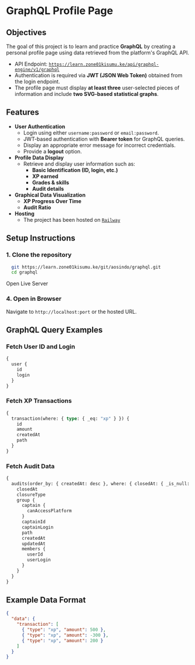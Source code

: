 # GraphQL Profile Page

## Objectives
The goal of this project is to learn and practice **GraphQL** by creating a personal profile page using data retrieved from the platform's GraphQL API.

- API Endpoint: [`https://learn.zone01kisumu.ke/api/graphql-engine/v1/graphql`](https://learn.zone01kisumu.ke/api/graphql-engine/v1/graphql)
- Authentication is required via **JWT (JSON Web Token)** obtained from the login endpoint.
- The profile page must display **at least three** user-selected pieces of information and include **two SVG-based statistical graphs**.

## Features
- **User Authentication**
  - Login using either `username:password` or `email:password`.
  - JWT-based authentication with **Bearer token** for GraphQL queries.
  - Display an appropriate error message for incorrect credentials.
  - Provide a **logout** option.
- **Profile Data Display**
  - Retrieve and display user information such as:
    - **Basic Identification (ID, login, etc.)**
    - **XP earned**
    - **Grades & skills**
    - **Audit details**
- **Graphical Data Visualization**
    - **XP Progress Over Time**
    - **Audit Ratio**
- **Hosting**
  - The project has been hosted on [`Railway`](https://graphql-production-a3fc.up.railway.app/)

## Setup Instructions
### 1. Clone the repository
```sh
  git https://learn.zone01kisumu.ke/git/aosindo/graphql.git
  cd graphql
```
Open Live Server

### 4. Open in Browser
Navigate to `http://localhost:port` or the hosted URL.

## GraphQL Query Examples
### Fetch User ID and Login
```graphql
{
  user {
    id
    login
  }
}
```

### Fetch XP Transactions
```graphql
{
  transaction(where: { type: { _eq: "xp" } }) {
    id
    amount
    createdAt
    path
  }
}
```

### Fetch Audit Data
```graphql
{
  audits(order_by: { createdAt: desc }, where: { closedAt: { _is_null: true } }) {
    closedAt
    closureType
    group {
      captain {
        canAccessPlatform
      }
      captainId
      captainLogin
      path
      createdAt
      updatedAt
      members {
        userId
        userLogin
      }
    }
  }
}
```

## Example Data Format
```json
{
  "data": {
    "transaction": [
      { "type": "xp", "amount": 500 },
      { "type": "xp", "amount": -300 },
      { "type": "xp", "amount": 200 }
    ]
  }
}
```

